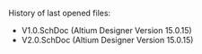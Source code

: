 History of last opened files:
- V1.0.SchDoc	(Altium Designer Version 15.0.15)
- V2.0.SchDoc	(Altium Designer Version 15.0.15)
